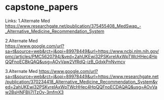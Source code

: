 # capstone_papers
Links:
1.Alternate Med
https://www.researchgate.net/publication/375455408_MedSwap_-_Alternative_Medicine_Recommendation_System

2.Alternate Med  
https://www.google.com/url?sa=t&source=web&rct=j&opi=89978449&url=https://www.ncbi.nlm.nih.gov/pmc/articles/PMC5620794/&ved=2ahUKEwi32PSKvreIAxWpTWcHHec4HpQQFnoECBkQAQ&usg=AOvVaw2VfRdQ-izB_GdxkPnNvmcv

3.Alternate Med
https://www.google.com/url?sa=t&source=web&rct=j&opi=89978449&url=https://www.researchgate.net/publication/370234418_Alternative_Medicine_Recommendation_System&ved=2ahUKEwi32PSKvreIAxWpTWcHHec4HpQQFnoECDAQAQ&usg=AOvVaw2BsHNFBIj7ITzOv-3mfmX3
